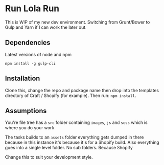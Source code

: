 # Run Lola Run

This is WIP of my new dev environment. Switching from Grunt/Bower to Gulp and Yarn if I can work the later out.

## Dependencies

Latest versions of node and npm

`npm install -g gulp-cli`

## Installation

Clone this, change the repo and package name then drop into the templates directory of Craft / Shopify (for example). Then run: `npm install`.

## Assumptions

You're file tree has a `src` folder containing `images`, `js` and `scss` which is where you do your work

The tasks builds to an `assets` folder everything gets dumped in there because in this instance it's because it's for a Shopify build. Also everything goes into a single level folder. No sub folders. Because Shopify

Change this to suit your development style. 
